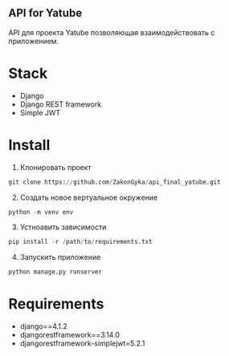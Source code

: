 ## API for Yatube
API для проекта Yatube позволяющая взаимодействовать с приложением.
# Stack
+ Django
+ Django REST framework
+ Simple JWT
# Install
1. Клонировать проект
```Python
git clone https://github.com/ZakonGyka/api_final_yatube.git
```
2. Создать новое вертуальное окружение
```Python
python -m venv env
```
3. Устноавить зависимости
```Python
pip install -r /path/to/requirements.txt
```
4. Запускить приложение
```Python
python manage.py runserver
```
# Requirements
+ django==4.1.2
+ djangorestframework==3.14.0
+ djangorestframework-simplejwt=5.2.1
